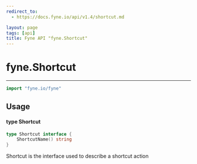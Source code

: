 ```yaml
---
redirect_to:
  - https://docs.fyne.io/api/v1.4/shortcut.md

layout: page
tags: [api]
title: Fyne API "fyne.Shortcut"
---
```



# fyne.Shortcut
---
```go
import "fyne.io/fyne"
```

## Usage

#### type Shortcut

```go
type Shortcut interface {
	ShortcutName() string
}
```

Shortcut is the interface used to describe a shortcut action
